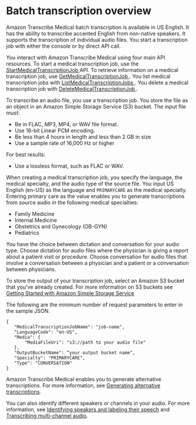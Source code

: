 # Batch transcription overview<a name="batch-med-transcription"></a>

Amazon Transcribe Medical batch transcription is available in US English\. It has the ability to transcribe accented English from non\-native speakers\. It supports the transcription of individual audio files\. You start a transcription job with either the console or by direct API call\.

You interact with Amazon Transcribe Medical using four main API resources\. To start a medical transcription job, use the [ StartMedicalTranscriptionJob ](API_StartMedicalTranscriptionJob.md) API\. To retrieve information on a medical transcription job, use [ GetMedicalTranscriptionJob ](API_GetMedicalTranscriptionJob.md)\. You list medical transcription jobs with [ ListMedicalTranscriptionJobs ](API_ListMedicalTranscriptionJobs.md)\. You delete a medical transcription job with [ DeleteMedicalTranscriptionJob ](API_DeleteMedicalTranscriptionJob.md)\.

To transcribe an audio file, you use a transcription job\. You store the file as an object in an Amazon Simple Storage Service \(S3\) bucket\. The input file must: 
+ Be in FLAC, MP3, MP4, or WAV file format\.
+ Use 16\-bit Linear PCM encoding\.
+ Be less than 4 hours in length and less than 2 GB in size
+ Use a sample rate of 16,000 Hz or higher

For best results: 
+ Use a lossless format, such as FLAC or WAV\.

When creating a medical transcription job, you specify the language, the medical specialty, and the audio type of the source file\. You input US English \(en\-US\) as the language and `PRIMARYCARE` as the medical specialty\. Entering primary care as the value enables you to generate transcriptions from source audio in the following medical specialties:
+ Family Medicine
+ Internal Medicine
+ Obstetrics and Gynecology \(OB\-GYN\)
+ Pediatrics

You have the choice between dictation and conversation for your audio type\. Choose dictation for audio files where the physician is giving a report about a patient visit or procedure\. Choose conversation for audio files that involve a conversation between a physician and a patient or a conversation between physicians\.

To store the output of your transcription job, select an Amazon S3 bucket that you've already created\. For more information on S3 buckets see [Getting Started with Amazon Simple Storage Service](https://docs.aws.amazon.com/AmazonS3/latest/gsg/GetStartedWithS3.html)

The following are the minimum number of request parameters to enter in the sample JSON\.

```
{
   "MedicalTranscriptionJobName": "job-name",
   "LanguageCode": "en-US",
   "Media": {
       "MediaFileUri": "s3://path to your audio file"
   },
   "OutputBucketName": “your output bucket name",
   "Specialty": "PRIMARYCARE",
   "Type": "CONVERSATION"
}
```

Amazon Transcribe Medical enables you to generate alternative transcriptions\. For more information, see [Generating alternative transcriptions](alternative-med-transcriptions.md)\.

You can also identify different speakers or channels in your audio\. For more information, see [Identifying speakers and labeling their speech](conversation-diarization-med.md) and [Transcribing multi\-channel audio](conversation-channel-id-med.md)\.